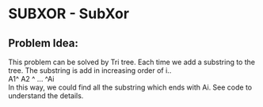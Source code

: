 # SUBXOR - SubXor
##  Problem Idea:

This problem can be solved by Tri tree. Each time we add a substring to the tree. The substring is add in increasing order of i..   
A1^ A2 ^ ... ^Ai     
In this way, we could find all the substring which ends with Ai. See code to understand the details. 

<!--stackedit_data:
eyJoaXN0b3J5IjpbLTE2NTM2NjA4MzIsLTIwMDg0OTU0MjBdfQ
==
-->